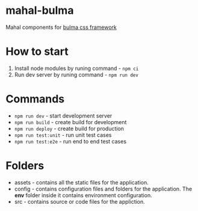 # mahal-bulma

Mahal components for [bulma css framework](https://github.com/jgthms/bulma) 

# How to start

1. Install node modules by runing command - `npm ci`
2. Run dev server by runing command - `npm run dev`

# Commands

* `npm run dev` - start development server
* `npm run build` - create build for development
* `npm run deploy` - create build for production
* `npm run test:unit` - run unit test cases
* `npm run test:e2e` - run end to end test cases

# Folders

* assets - contains all the static files for the application.
* config - contains configuration files and folders for the application. The **env** folder inside it contains environment configuration.
* src - contains source or code files for the appliction.